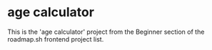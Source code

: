 # age calculator

This is the 'age calculator' project from the Beginner section of the roadmap.sh frontend project list.
